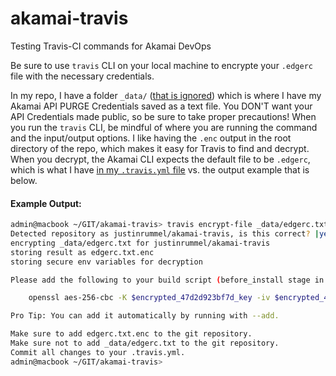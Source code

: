# akamai-travis
Testing Travis-CI commands for Akamai DevOps

Be sure to use `travis` CLI on your local machine to encrypte your `.edgerc` file with the necessary credentials.

In my repo, I have a folder `_data/` ([that is ignored](https://github.com/justinrummel/akamai-travis/blob/master/.gitignore#L107)) which is where I have my Akamai API PURGE Credentials saved as a text file.  You DON'T want your API Credentials made public, so be sure to take proper precautions!  When you run the `travis` CLI, be mindful of where you are running the command and the input/output options.  I like having the `.enc` output in the root directory of the repo, which makes it easy for Travis to find and decrypt.  When you decrypt, the Akamai CLI expects the default file to be `.edgerc`, which is what I have [in my `.travis.yml` file](https://github.com/justinrummel/akamai-travis/blob/master/.travis.yml#L16) vs. the output example that is below.

#### Example Output:

``` bash
admin@macbook ~/GIT/akamai-travis> travis encrypt-file _data/edgerc.txt
Detected repository as justinrummel/akamai-travis, is this correct? |yes|
encrypting _data/edgerc.txt for justinrummel/akamai-travis
storing result as edgerc.txt.enc
storing secure env variables for decryption

Please add the following to your build script (before_install stage in your .travis.yml, for instance):

    openssl aes-256-cbc -K $encrypted_47d2d923bf7d_key -iv $encrypted_47d2d923bf7d_iv -in edgerc.txt.enc -out _data/edgerc.txt -d

Pro Tip: You can add it automatically by running with --add.

Make sure to add edgerc.txt.enc to the git repository.
Make sure not to add _data/edgerc.txt to the git repository.
Commit all changes to your .travis.yml.
admin@macbook ~/GIT/akamai-travis>
```
